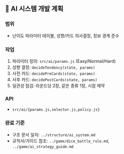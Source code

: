 ## 🤖 AI 시스템 개발 계획

### 범위

- 난이도 파라미터 테이블, 성향/카드 의사결정, 정보 경계 준수

### 작업

1. 파라미터 정의: `src/ai/params.js` (Easy/Normal/Hard)
2. 성향 결정: `decideTendency(state, params)`
3. 사전 카드: `decidePreCards(state, params)`
4. 사후 카드: `decidePostCards(state, params)`
5. 일관성 점검: 라운드당 2장, 같은 종류 1장, 시점 제약

### API

- `src/ai/{params.js,selector.js,policy.js}`

### 완료 기준

- 구조 문서 일치: `../structure/ai_system.md`
- 규칙서/가이드 참조: `../game/dice_battle_rule.md`, `../game/ai_strategy_guide.md`
